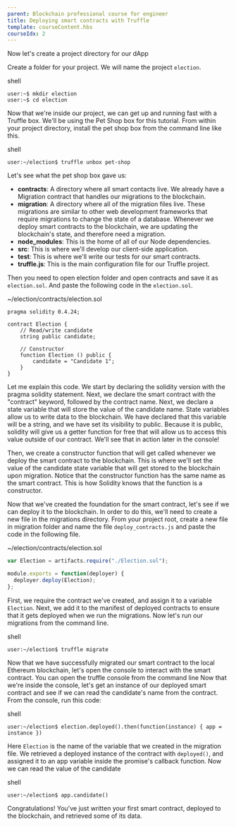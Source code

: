 ```yaml
---
parent: Blockchain professional course for engineer
title: Deploying smart contracts with Truffle
template: courseContent.hbs
courseIdx: 2
---
```

Now let's create a project directory for our dApp

Create a folder for your project. We will name the project `election`.
<div class="precode">shell</div>

```console
user:~$ mkdir election
user:~$ cd election
```

Now that we're inside our project, we can get up and running fast with a Truffle box. We'll be using the Pet Shop box for this tutorial. From within your project directory, install the pet shop box from the command line like this.
<div class="precode">shell</div>

```console
user:~/election$ truffle unbox pet-shop
```

Let's see what the pet shop box gave us:

* __contracts__: A directory where all smart contacts live. We already have a Migration contract that handles our migrations to the blockchain.
* __migration__: A directory where all of the migration files live. These migrations are similar to other web development frameworks that require migrations to change the state of a database. Whenever we deploy smart contracts to the blockchain, we are updating the blockchain's state, and therefore need a migration.
* __node_modules__: This is the home of all of our Node dependencies.
* __src__: This is where we'll develop our client-side application.
* __test__: This is where we'll write our tests for our smart contracts.
* __truffle.js__: This is the main configuration file for our Truffle project.

Then you need to open election folder and open contracts and save it as `election.sol`. And paste the following code in the `election.sol`.
<div class="precode">~/election/contracts/election.sol</div>

```javscript
pragma solidity 0.4.24;

contract Election {
    // Read/write candidate
    string public candidate;

    // Constructor
    function Election () public {
        candidate = "Candidate 1";
    }
}
```

 Let me explain this code. We start by declaring the solidity version with the pragma solidity statement. Next, we declare the smart contract with the "contract" keyword, followed by the contract name. Next, we declare a state variable that will store the value of the candidate name. State variables allow us to write data to the blockchain. We have declared that this variable will be a string, and we have set its visibility to public. Because it is public, solidity will give us a getter function for free that will allow us to access this value outside of our contract. We'll see that in action later in the console!

Then, we create a constructor function that will get called whenever we deploy the smart contract to the blockchain. This is where we'll set the value of the candidate state variable that will get stored to the blockchain upon migration. Notice that the constructor function has the same name as the smart contract. This is how Solidity knows that the function is a constructor.

Now that we've created the foundation for the smart contract, let's see if we can deploy it to the blockchain. In order to do this, we'll need to create a new file in the migrations directory. From your project root, create a new file in migration folder and name the file `deploy_contracts.js` and paste the code in the following file.
<div class="precode">~/election/contracts/election.sol</div>

```javascript
var Election = artifacts.require("./Election.sol");

module.exports = function(deployer) {
  deployer.deploy(Election);
};
```

First, we require the contract we've created, and assign it to a variable `Election`. Next, we add it to the manifest of deployed contracts to ensure that it gets deployed when we run the migrations. Now let's run our migrations from the command line.
<div class="precode">shell</div>

```console
user:~/election$ truffle migrate
```

Now that we have successfully migrated our smart contract to the local Ethereum blockchain, let's open the console to interact with the smart contract. You can open the truffle console from the command line
Now that we're inside the console, let's get an instance of our deployed smart contract and see if we can read the candidate's name from the contract. From the console, run this code:
<div class="precode">shell</div>

```console
user:~/election$ election.deployed().then(function(instance) { app = instance })
```
Here `Election` is the name of the variable that we created in the migration file. We retrieved a deployed instance of the contract with `deployed()`, and assigned it to an app variable inside the promise's callback function.
Now we can read the value of the candidate
<div class="precode">shell</div>

```console
user:~/election$ app.candidate()
```

Congratulations! You've just written your first smart contract, deployed to the blockchain, and retrieved some of its data.
